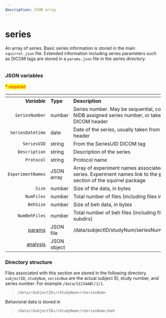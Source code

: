```yaml
---
description: JSON array
---
```


# series

An array of series. Basic series information is stored in the main `squirrel.json` file. Extended information including series parameters such as DICOM tags are stored in a `params.json` file in the series directory.

<figure><img src="https://mermaid.ink/img/pako:eNqVlE1vozAQhv9K5CoSkSAiEU2JK_XUXqpVV9reVly8eEi8BYxsow2N8t_XH9gJaQ8tB_sd_Lxje0ZwRCWngDDaCdLtZz9-Fe1MP4JzlSQPHSnfyA6icV7cn1ej59efL1YtNEiJIpEZLhGTgHVQsxZkFNQVAYcOBGugVTK60FeUSU1ZqeweiVGMt0QMC0fZt8mD7P_8hVIn8sJnGdd3gvcdaUk9SCYjGyU-9Ki3mnSqp0wffZw_IRogshca8eIThop-JyM7hlWX0Gyh72t2sNPH5XDWD6e0hmRpWiRIIytWmy4Z6RE3zudn1FTBgHLSqfn8ouwGO4cOPscz-2LhfaGl9hxj4Dw-unL4axiD187go4khXEENNczC8Q1T45uqqmJdK8HfIKFE7okQZMDrqWmyy3eMV1X4jnVSiq8YfdutOfTzK07ncS0OPNymaewc-CbLslEn_xhVe5x1BxSjBkRDGNUf_tFkKpDaQwMFwlpSqEhfqwIV7UmjfacrD0-UKS4QrkgtIUakV_x1aEuElejBQ4-M6P9IEyj9sf3mfBIjfEQHhNMYDQiv081yk2d3-SZf3a3zbZafYvRuHely6578drtabdZ5fvoPBtSTCQ?type=png" alt=""><figcaption></figcaption></figure>

### JSON variables

<mark style="color:red;">\* required</mark>

<table data-header-hidden><thead><tr><th width="201.99111900532864" align="right"></th><th width="150"></th><th></th></tr></thead><tbody><tr><td align="right"><em><strong>Variable</strong></em></td><td><strong>Type</strong></td><td><strong>Description</strong></td></tr><tr><td align="right"><code>SeriesNumber</code></td><td>number</td><td>Series number. May be sequential, correspond to NiDB assigned series number, or taken from DICOM header</td></tr><tr><td align="right"><code>SeriesDatetime</code></td><td>date</td><td>Date of the series, usually taken from the DICOM header</td></tr><tr><td align="right"><code>SeriesUID</code></td><td>string</td><td>From the SeriesUID DICOM tag</td></tr><tr><td align="right"><code>Description</code></td><td>string</td><td>Description of the series</td></tr><tr><td align="right"><code>Protocol</code></td><td>string</td><td>Protocol name</td></tr><tr><td align="right"><code>ExperimentNames</code></td><td>JSON array</td><td>Array of experiment names associated with this series. Experiment names link to the <a href="../../../../experiments.md">experiments</a> section of the squirrel package</td></tr><tr><td align="right"><code>Size</code></td><td>number</td><td>Size of the data, in bytes</td></tr><tr><td align="right"><code>NumFiles</code></td><td>number</td><td>Total number of files (including files in subdirs)</td></tr><tr><td align="right"><code>BehSize</code></td><td>number</td><td>Size of beh data, in bytes</td></tr><tr><td align="right"><code>NumBehFiles</code></td><td>number</td><td>Total number of beh files (including files in subdirs)</td></tr><tr><td align="right"><a href="params.md">params</a></td><td>JSON file</td><td>/data/subjectID/studyNum/seriesNum/params.json</td></tr><tr><td align="right"><a href="../analysis.md">analysis</a></td><td>JSON object</td><td> </td></tr></tbody></table>

### Directory structure

Files associated with this section are stored in the following directory. `subjectID`, `studyNum`, `seriesNum` are the actual subject ID, study number, and series number. For example `/data/S1234ABC/1/1`.

> `/data/<SubjectID>/<StudyNum>/<SeriesNum>`

Behavioral data is stored in

> `/data/<SubjectID>/<StudyNum>/<SeriesNum>/beh`

